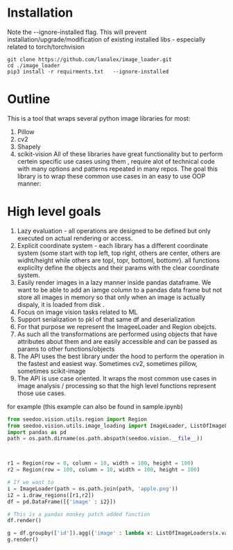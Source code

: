 # Installation 
Note the --ignore-installed flag. This will prevent installation/upgrade/modification of existing installed libs - especially related to torch/torchvision 
```
git clone https://github.com/lanalex/image_loader.git 
cd ./image_loader
pip3 install -r requirments.txt   --ignore-installed 
```

# Outline 
This is a tool that wraps several python image libraries for most:
1) Pillow
2) cv2
3) Shapely 
4) scikit-vision
All of these libraries have great functionality but to perform certein specific use cases using them , require alot of technical code with many options 
and patterns repeated in many repos. The goal this library is to wrap these common use cases in an easy to use OOP manner:

# High level goals
1) Lazy evaluation - all operations are designed to be defined but only executed on actual rendering or access.
2) Explicit coordinate system - each library has a different coordinate system (some start with top left, top right, others are center, others are widht/height while others are topl, topr, bottoml, bottomr).
    all functions explicilty define the objects and their params with the clear coordinate system.
3) Easily render images in a lazy manner inside pandas dataframe. We want to be able to add an iamge column to a pandas data frame but not store all images in memory
so that only when an image is actually dispaly, it is loaded from disk .
4) Focus on image vision tasks related to ML
5) Support serialization to pkl of that same df and deserialization 
6) For that purpose we represent the ImageeLoader and Region obejcts.
7) As such all the transformations are performed using objects that have attributes about them and are easily accessible and can be passed as params to other functions/objects
8) The API uses the best library under the hood to perform the operation in the fastest and easiest way. Sometimes cv2, sometimes pillow, sometimes scikit-image 
9) The API is use case oriented. It wraps the most common use cases in image analysis / processing so that the high level functions represent those use cases.  

for example
(this example can also be found in sample.ipynb)
```python
from seedoo.vision.utils.region import Region
from seedoo.vision.utils.image_loading import ImageLoader, ListOfImageLoaders
import pandas as pd
path = os.path.dirname(os.path.abspath(seedoo.vision.__file__))



r1 = Region(row = 0, column = 10, width = 100, height = 100)
r2 = Region(row = 100, column = 10, width = 100, height = 100)

# If we want to 
i = ImageLoader(path = os.path.join(path, 'apple.png'))
i2 = i.draw_regions([r1,r2])
df = pd.DataFrame([{'image' : i2}])

# This is a pandas monkey patch added function 
df.render()

g = df.groupby(['id']).agg({'image' : lambda x: ListOfImageLoaders(x.values.tolist(), columns_per_row = 4)})
g.render()


```